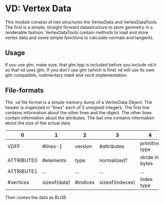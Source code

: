 VD: Vertex Data
================================================================================
This module constist of two structures the VertexData and VertexDataTools.
The first is a simple, straight forward datastructure to store geometry in
a renderable fashion.
VertexDataTools contain methods to load and store vertex data and some 
simple functions to calculate normals and tangents.

Usage
--------------------------------------------------------------------------------
If you use glm, make sure, that glm.hpp is included before you include vd.h
so that vd uses glm. If you don't use glm (which is fine) vd will use its own
glm compatible, rudimentary mat4 and vec4 implementation.


File-formats
--------------------------------------------------------------------------------
The .vd file format is a simple memory dump of a VertexData Object.
The header is organized in "lines" each of 5 unsigned integers.
The first line contains information about the other lines and the object.
The other lines contain information about the attributes.
The last one contains information about the size of the actual data.

| 0          | 1            | 2       | 3              | 4               |
|------------|--------------|---------|----------------|-----------------|
| VDFF       | #lines-1     | version | #attributes    | primitive type  |
| ATTRIBUTE0 | #elements    | type    | normalized?    | stride in bytes |
| ATTRIBUTE1 | ...          | ...     | ...            | ...             |
| #vertices  | sizeof(data) |#indices | sizeof(indeces)| index type      |

Then comes the data as BLOB
